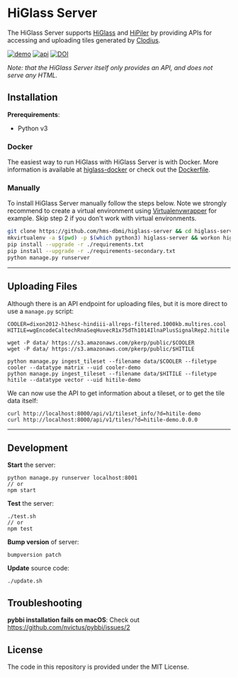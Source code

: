 # HiGlass Server

The HiGlass Server supports [HiGlass](https://github.com/hms-dbmi/higlass) and [HiPiler](https://github.com/flekschas/hipiler)
by providing APIs for accessing and uploading tiles generated by
[Clodius](https://github.com/hms-dbmi/clodius).

[![demo](https://img.shields.io/badge/higlass-👍-red.svg?colorB=0f5d92)](http://higlass.io)
[![api](https://img.shields.io/badge/api-documentation-red.svg?colorB=0f5d92)](API.md)
[![DOI](https://zenodo.org/badge/DOI/10.5281/zenodo.1308945.svg)](https://doi.org/10.5281/zenodo.1308945)


_Note: that the HiGlass Server itself only provides an API, and does not serve any HTML._

## Installation

**Prerequirements**:

- Python v3

### Docker

The easiest way to run HiGlass with HiGlass Server is with Docker. More information is available at [higlass-docker](https://github.com/hms-dbmi/higlass-docker#readme) or check out the [Dockerfile](docker-context/Dockerfile).

### Manually

To install HiGlass Server manually follow the steps below. Note we strongly recommend to create a virtual environment using [Virtualenvwrapper](https://pypi.python.org/pypi/virtualenvwrapper) for example. Skip step 2 if you don't work with virtual environments.

```bash
git clone https://github.com/hms-dbmi/higlass-server && cd higlass-server
mkvirtualenv -a $(pwd) -p $(which python3) higlass-server && workon higlass-server
pip install --upgrade -r ./requirements.txt
pip install --upgrade -r ./requirements-secondary.txt
python manage.py runserver
```

---

## Uploading Files

Although there is an API endpoint for uploading files, but it is more direct to use a `manage.py` script:
```
COOLER=dixon2012-h1hesc-hindiii-allreps-filtered.1000kb.multires.cool
HITILE=wgEncodeCaltechRnaSeqHuvecR1x75dTh1014IlnaPlusSignalRep2.hitile

wget -P data/ https://s3.amazonaws.com/pkerp/public/$COOLER
wget -P data/ https://s3.amazonaws.com/pkerp/public/$HITILE

python manage.py ingest_tileset --filename data/$COOLER --filetype cooler --datatype matrix --uid cooler-demo
python manage.py ingest_tileset --filename data/$HITILE --filetype hitile --datatype vector --uid hitile-demo
```

We can now use the API to get information about a tileset, or to get the tile data itself:
```
curl http://localhost:8000/api/v1/tileset_info/?d=hitile-demo
curl http://localhost:8000/api/v1/tiles/?d=hitile-demo.0.0.0
```

---

## Development

**Start** the server:

```
python manage.py runserver localhost:8001
// or
npm start
```

**Test** the server:

```
./test.sh
// or
npm test
```

**Bump version** of server:

```
bumpversion patch
```

**Update** source code:

```
./update.sh
```

## Troubleshooting

**pybbi installation fails on macOS**: Check out https://github.com/nvictus/pybbi/issues/2

## License

The code in this repository is provided under the MIT License.

